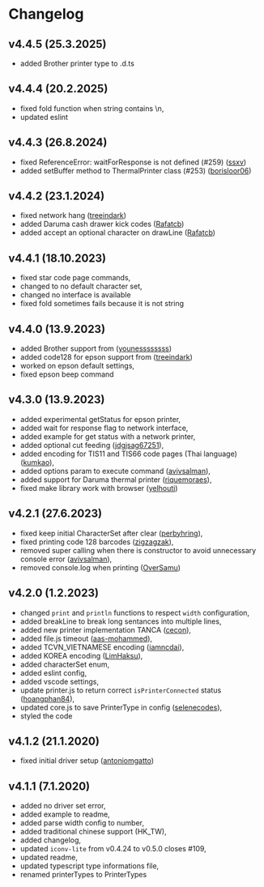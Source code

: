 # Changelog

## v4.4.5 (25.3.2025)

- added Brother printer type to .d.ts

## v4.4.4 (20.2.2025)

- fixed fold function when string contains \n,
- updated eslint

## v4.4.3 (26.8.2024)

- fixed ReferenceError: waitForResponse is not defined (#259) ([ssxv](https://github.com/ssxv))
- added setBuffer method to ThermalPrinter class (#253) ([borisloor06](https://github.com/borisloor06))

## v4.4.2 (23.1.2024)

- fixed network hang ([treeindark](https://github.com/treeindark))
- added Daruma cash drawer kick codes ([Rafatcb](https://github.com/Rafatcb))
- added accept an optional character on drawLine ([Rafatcb](https://github.com/Rafatcb))

## v4.4.1 (18.10.2023)

- fixed star code page commands,
- changed to no default character set,
- changed no interface is available
- fixed fold sometimes fails because it is not string

## v4.4.0 (13.9.2023)

- added Brother support from ([younessssssss](https://github.com/younessssssss))
- added code128 for epson support from ([treeindark](https://github.com/treeindark))
- worked on epson default settings,
- fixed epson beep command

## v4.3.0 (13.9.2023)

- added experimental getStatus for epson printer,
- added wait for response flag to network interface,
- added example for get status with a network printer,
- added optional cut feeding ([jdgjsag67251](https://github.com/jdgjsag67251)),
- added encoding for TIS11 and TIS66 code pages (Thai language) ([kumkao](https://github.com/kumkao)),
- added options param to execute command ([avivsalman](https://github.com/avivsalman)),
- added support for Daruma thermal printer ([riquemoraes](https://github.com/riquemoraes)),
- fixed make library work with browser ([yelhouti](https://github.com/yelhouti))

## v4.2.1 (27.6.2023)

- fixed keep initial CharacterSet after clear ([perbyhring](https://github.com/perbyhring)),
- fixed printing code 128 barcodes ([zigzagzak](https://github.com/zigzagzak)),
- removed super calling when there is constructor to avoid unnecessary console error ([avivsalman](https://github.com/avivsalman)),
- removed console.log when printing ([OverSamu](https://github.com/OverSamu))

## v4.2.0 (1.2.2023)

- changed `print` and `println` functions to respect `width` configuration,
- added breakLine to break long sentances into multiple lines,
- added new printer implementation TANCA ([cecon](https://github.com/cecon)),
- added file.js timeout ([aas-mohammed](https://github.com/aas-mohammed)),
- added TCVN_VIETNAMESE encoding ([iamncdai](https://github.com/iamncdai)),
- added KOREA encoding ([LimHaksu](https://github.com/LimHaksu)),
- added characterSet enum,
- added eslint config,
- added vscode settings,
- update printer.js to return correct `isPrinterConnected` status ([hoangphan84](https://github.com/hoangphan84)),
- updated core.js to save PrinterType in config ([selenecodes](https://github.com/selenecodes)),
- styled the code

## v4.1.2 (21.1.2020)

- fixed initial driver setup ([antoniomgatto](https://github.com/antoniomgatto))

## v4.1.1 (7.1.2020)

- added no driver set error,
- added example to readme,
- added parse width config to number,
- added traditional chinese support (HK_TW),
- added changelog,
- updated `iconv-lite` from v0.4.24 to v0.5.0 closes #109,
- updated readme,
- updated typescript type informations file,
- renamed printerTypes to PrinterTypes
